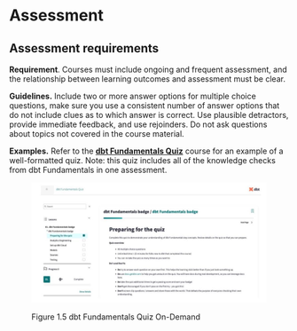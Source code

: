 # Assessment

## Assessment requirements

**Requirement**. Courses must include ongoing and frequent assessment, and the relationship between learning outcomes and assessment must be clear.

**Guidelines.** Include two or more answer options for multiple choice questions, make sure you use a consistent number of answer options that do not include clues as to which answer is correct. Use plausible detractors, provide immediate feedback, and use rejoinders. Do not ask questions about topics not covered in the course material.

**Examples.** Refer to the [**dbt Fundamentals Quiz**](https://learn.getdbt.com/learn/course/dbt-fundamentals-quiz/dbt-fundamentals-badge/dbt-fundamentals-badge?page=1) course for an example of a well-formatted quiz. Note: this quiz includes all of the knowledge checks from dbt Fundamentals in one assessment.

<figure><img src="../.gitbook/assets/visual-fundamentals quix.jpg" alt=""><figcaption><p>Figure 1.5 dbt Fundamentals Quiz On-Demand</p></figcaption></figure>
